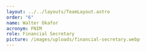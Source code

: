 ```yaml
---
layout: ../../layouts/TeamLayout.astro
order: "6"
name: Walter Okafor
acronym: FNIM
role: Financial Secretary
picture: /images/uploads/financial-secretary.webp
---
```

